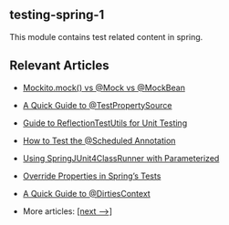 ## testing-spring-1

This module contains test related content in spring.

## Relevant Articles

- [Mockito.mock() vs @Mock vs @MockBean](docs/Spring_@Mock_@MockBean.md)
- [A Quick Guide to @TestPropertySource](docs/Spring_@TestPropertySource.md)
- [Guide to ReflectionTestUtils for Unit Testing](docs/Spring_ReflectionTestUtils.md)
- [How to Test the @Scheduled Annotation](docs/Spring_Test_@Scheduled.md)
- [Using SpringJUnit4ClassRunner with Parameterized](docs/Spring_SpringJunit4ClassRunner_ParameterizedTest.md)
- [Override Properties in Spring’s Tests](docs/Spring_Test_OverrideProperties.md)
- [A Quick Guide to @DirtiesContext](docs/Spring_@DirtiesContext.md)

- More articles: [[next -->]](../spring-2/README.md)